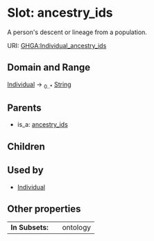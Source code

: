 
# Slot: ancestry_ids


A person's descent or lineage from a population.

URI: [GHGA:Individual_ancestry_ids](https://w3id.org/GHGA/Individual_ancestry_ids)


## Domain and Range

[Individual](Individual.md) &#8594;  <sub>0..\*</sub> [String](types/String.md)

## Parents

 *  is_a: [ancestry_ids](ancestry_ids.md)

## Children


## Used by

 * [Individual](Individual.md)

## Other properties

|  |  |  |
| --- | --- | --- |
| **In Subsets:** | | ontology |


